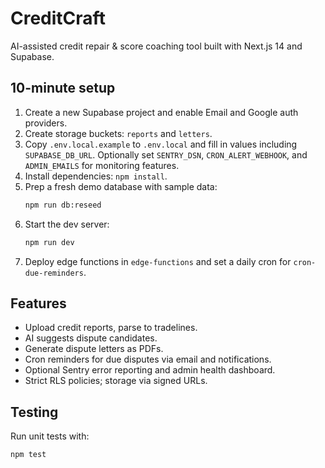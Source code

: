 # CreditCraft

AI-assisted credit repair & score coaching tool built with Next.js 14 and Supabase.

## 10-minute setup
1. Create a new Supabase project and enable Email and Google auth providers.
2. Create storage buckets: `reports` and `letters`.
3. Copy `.env.local.example` to `.env.local` and fill in values including `SUPABASE_DB_URL`. Optionally set `SENTRY_DSN`, `CRON_ALERT_WEBHOOK`, and `ADMIN_EMAILS` for monitoring features.
4. Install dependencies: `npm install`.
5. Prep a fresh demo database with sample data:
   ```bash
   npm run db:reseed
   ```
6. Start the dev server:
   ```bash
   npm run dev
   ```
7. Deploy edge functions in `edge-functions` and set a daily cron for `cron-due-reminders`.

## Features
- Upload credit reports, parse to tradelines.
- AI suggests dispute candidates.
- Generate dispute letters as PDFs.
- Cron reminders for due disputes via email and notifications.
- Optional Sentry error reporting and admin health dashboard.
- Strict RLS policies; storage via signed URLs.

## Testing
Run unit tests with:
```
npm test
```
